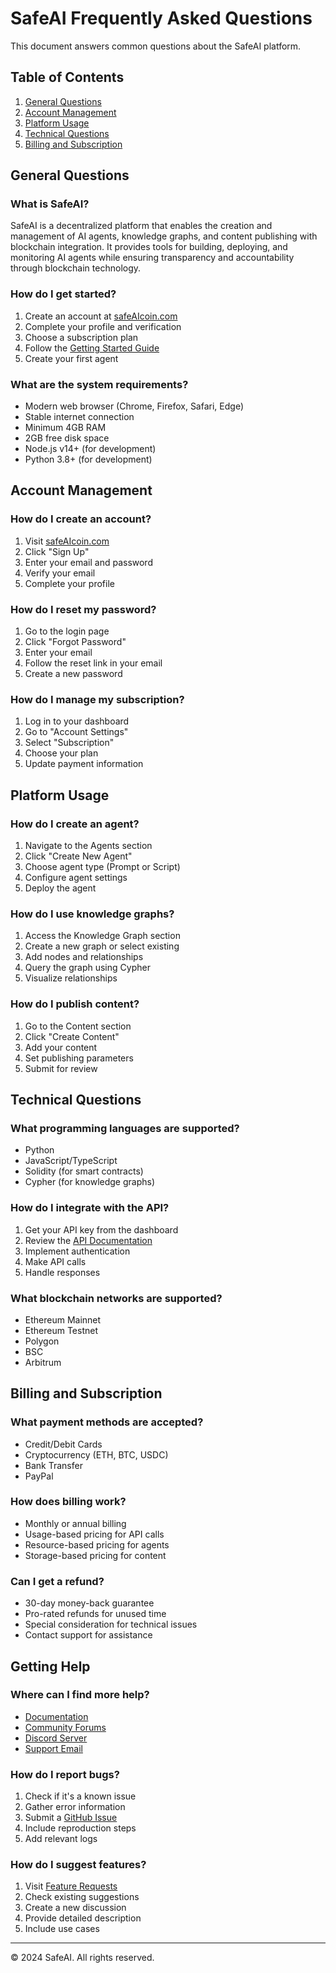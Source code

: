 # SafeAI Frequently Asked Questions
This document answers common questions about the SafeAI platform.
## Table of Contents
1. [General Questions](#general-questions)
2. [Account Management](#account-management)
3. [Platform Usage](#platform-usage)
4. [Technical Questions](#technical-questions)
5. [Billing and Subscription](#billing-and-subscription)
## General Questions
### What is SafeAI?
SafeAI is a decentralized platform that enables the creation and management of AI agents, knowledge graphs, and content publishing with blockchain integration. It provides tools for building, deploying, and monitoring AI agents while ensuring transparency and accountability through blockchain technology.

### How do I get started?
1. Create an account at [safeAIcoin.com](https://safeAIcoin.com)
2. Complete your profile and verification
3. Choose a subscription plan
4. Follow the [Getting Started Guide](../getting-started.md)
5. Create your first agent

### What are the system requirements?
- Modern web browser (Chrome, Firefox, Safari, Edge)
- Stable internet connection
- Minimum 4GB RAM
- 2GB free disk space
- Node.js v14+ (for development)
- Python 3.8+ (for development)

## Account Management
### How do I create an account?
1. Visit [safeAIcoin.com](https://safeAIcoin.com)
2. Click "Sign Up"
3. Enter your email and password
4. Verify your email
5. Complete your profile

### How do I reset my password?
1. Go to the login page
2. Click "Forgot Password"
3. Enter your email
4. Follow the reset link in your email
5. Create a new password

### How do I manage my subscription?
1. Log in to your dashboard
2. Go to "Account Settings"
3. Select "Subscription"
4. Choose your plan
5. Update payment information

## Platform Usage
### How do I create an agent?
1. Navigate to the Agents section
2. Click "Create New Agent"
3. Choose agent type (Prompt or Script)
4. Configure agent settings
5. Deploy the agent

### How do I use knowledge graphs?
1. Access the Knowledge Graph section
2. Create a new graph or select existing
3. Add nodes and relationships
4. Query the graph using Cypher
5. Visualize relationships

### How do I publish content?
1. Go to the Content section
2. Click "Create Content"
3. Add your content
4. Set publishing parameters
5. Submit for review

## Technical Questions
### What programming languages are supported?
- Python
- JavaScript/TypeScript
- Solidity (for smart contracts)
- Cypher (for knowledge graphs)

### How do I integrate with the API?
1. Get your API key from the dashboard
2. Review the [API Documentation](../technical/api-reference.md)
3. Implement authentication
4. Make API calls
5. Handle responses

### What blockchain networks are supported?
- Ethereum Mainnet
- Ethereum Testnet
- Polygon
- BSC
- Arbitrum

## Billing and Subscription
### What payment methods are accepted?
- Credit/Debit Cards
- Cryptocurrency (ETH, BTC, USDC)
- Bank Transfer
- PayPal

### How does billing work?
- Monthly or annual billing
- Usage-based pricing for API calls
- Resource-based pricing for agents
- Storage-based pricing for content

### Can I get a refund?
- 30-day money-back guarantee
- Pro-rated refunds for unused time
- Special consideration for technical issues
- Contact support for assistance

## Getting Help
### Where can I find more help?
- [Documentation](../README.md)
- [Community Forums](https://community.safeAIcoin.com)
- [Discord Server](https://discord.gg/safeai)
- [Support Email](mailto:support@safeAIcoin.com)

### How do I report bugs?
1. Check if it's a known issue
2. Gather error information
3. Submit a [GitHub Issue](https://github.com/safeai/safeai/issues)
4. Include reproduction steps
5. Add relevant logs

### How do I suggest features?
1. Visit [Feature Requests](https://github.com/safeai/safeai/discussions)
2. Check existing suggestions
3. Create a new discussion
4. Provide detailed description
5. Include use cases

---
© 2024 SafeAI. All rights reserved. 